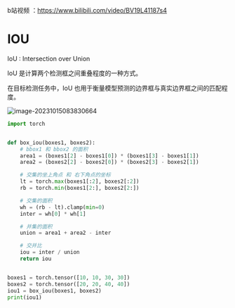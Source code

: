

b站视频 ：https://www.bilibili.com/video/BV19L41187s4



# IOU <!-- {docsify-ignore} -->

 IoU : Intersection over Union

IoU 是计算两个检测框之间重叠程度的一种方式。

在目标检测任务中，IoU  也用于衡量模型预测的边界框与真实边界框之间的匹配程度。

![image-20231015083830664](https://p.ipic.vip/ynekcj.png)

```python
import torch


def box_iou(boxes1, boxes2):
    # bbox1 和 bbox2 的面积
    area1 = (boxes1[2] - boxes1[0]) * (boxes1[3] - boxes1[1])
    area2 = (boxes2[2] - boxes2[0]) * (boxes2[3] - boxes2[1])

    # 交集的坐上角点 和 右下角点的坐标
    lt = torch.max(boxes1[:2], boxes2[:2])
    rb = torch.min(boxes1[2:], boxes2[2:])

    # 交集的面积
    wh = (rb - lt).clamp(min=0)
    inter = wh[0] * wh[1]

    # 并集的面积
    union = area1 + area2 - inter

    # 交并比
    iou = inter / union
    return iou


boxes1 = torch.tensor([10, 10, 30, 30])
boxes2 = torch.tensor([20, 20, 40, 40])
iou1 = box_iou(boxes1, boxes2)
print(iou1)
```

